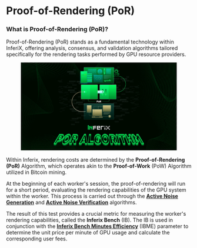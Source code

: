 # Proof-of-Rendering (PoR)

### What is Proof-of-Rendering (PoR)?

Proof-of-Rendering (PoR) stands as a fundamental technology within InferiX, offering analysis, consensus, and validation algorithms tailored specifically for the rendering tasks performed by GPU resource providers.

<figure><img src="../../.gitbook/assets/F7MwBEqW8AAWPfH.jpg" alt=""><figcaption></figcaption></figure>

Within Inferix, rendering costs are determined by the **Proof-of-Rendering (PoR)** Algorithm, which operates akin to the **Proof-of-Work** (PoW) Algorithm utilized in Bitcoin mining.

At the beginning of each worker's session, the proof-of-rendering will run for a short period, evaluating the rendering capabilities of the GPU system within the worker. This process is carried out through the [**Active Noise Generation**](active-noise-generation.md) and [**Active Noise Verification**](https://docs.inferix.io/inferix-system/proof-of-rendering-por/active-noise-generation#id-2.-active-noise-verification) algorithms.

The result of this test provides a crucial metric for measuring the worker's rendering capabilities, called the **Inferix Bench** (IB). The IB is used in conjunction with the [**Inferix Bench Minutes Efficiency**](broken-reference) (IBME) parameter to determine the unit price per minute of GPU usage and calculate the corresponding user fees.
